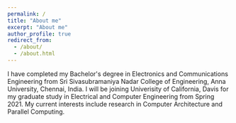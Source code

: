 ```yaml
---
permalink: /
title: "About me"
excerpt: "About me"
author_profile: true
redirect_from: 
  - /about/
  - /about.html
---
```


I have completed my Bachelor's degree in Electronics and Communications Engineering from Sri Sivasubramaniya Nadar College of Engineering, Anna University, Chennai, India. I will be joining Univerisity of California, Davis for my graduate study in Electrical and Computer Engineering from Spring 2021. My current interests include research in Computer Architecture and Parallel Computing. 
